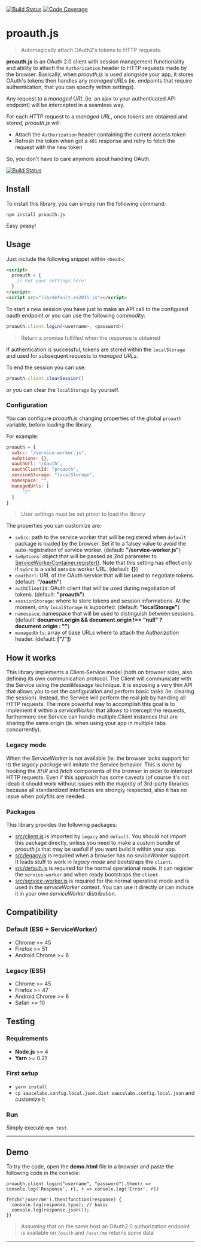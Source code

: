 [![Build Status](https://img.shields.io/travis/fabbricadigitale/proauth.js.svg?style=flat-square)](https://travis-ci.org/fabbricadigitale/proauth.js)
[![Code Coverage](https://img.shields.io/codecov/c/github/fabbricadigitale/proauth.js.svg?style=flat-square)](https://codecov.io/gh/fabbricadigitale/proauth.js)

proauth.js
==========

> Automagically attach OAuth2's tokens to HTTP requests.

**proauth.js** is an OAuth 2.0 client with session management functionality and ability to attach the `Authorization` header to HTTP requests made by the browser.
Basically, when *proauth.js* is used alongside your app, it stores OAuth's tokens then handles any *managed URL*s
(ie. endpoints that require authentication, that you can specify within settings).

Any request to a *managed URL* (ie. an ajax to your authenticated API endpoint) will be intercepted in a seamless way.

For each HTTP request to a *managed URL*, once tokens are obtained and stored, *proauth.js* will:
- Attach the `Authorization` header containing the current access token
- Refresh the token when got a `401` response and retry to fetch the request with the new token

So, you don't have to care anymore about handling OAuth.

[![Build Status](https://saucelabs.com/browser-matrix/proauth.svg)](https://saucelabs.com/u/proauth)

## Install

To install this library, you can simply run the following command:

`npm install proauth.js`

Easy peasy!

## Usage

Just include the following snippet within `<head>`:
```html
<script>
  proauth = {
    // Put your settings here!
  }
</script>
<script src="lib/default.es2015.js"></script>
```

To start a new session you have just to make an API call to the configured oauth endpoint or you can use the following commodity:
```js
proauth.client.login(<username>, <password>)
```
> Return a promise fulfilled when the response is obtained

If authentication is successful, tokens are stored within the `localStorage` and used for subsequent requests to *managed URLs*.

To end the session you can use:
```js
proauth.client.clearSession()
```
or you can clear the `localStorage` by yourself.


### Configuration

You can configure *proauth.js* changing properties of the global `proauth` variable, before loading the library.

For example:
```js
proauth = {
  swSrc: "/service-worker.js",
  swOptions: {},
  oauthUrl: "/oauth",
  oauthClientId: "proauth",
  sessionStorage: "localStorage",
  namespace: "",
  managedUrls: [
      "/"
  ]
}
```
> User settings must be set proior to load the library


The properties you can customize are:
* `swSrc`: path to the service worker that will be registered when `default` package is loaded by the browser. Set it to a falsey value to avoid the auto-registration of service worker. (default: **"/service-worker.js"**)
* `swOptions`: object that will be passed as 2nd parameter to [ServiceWorkerContainer.register()](https://developer.mozilla.org/en-US/docs/Web/API/ServiceWorkerContainer/register). Note that this setting has effect only if `swSrc` is a valid service worker URL. (default: **{}**)
* `oauthUrl`: URL of the OAuth service that will be used to negotiate tokens. (default: **"/oauth"**)
* `authClientId`: OAuth client that will be used during negotiation of tokens. (default: **"proauth"**)
* `sessionStorage`: where to store tokens and session informations. At the moment, only `localStorage` is supported. (default: **"localStorage"**)
* `namespace`: namespace that will be used to distinguish between sessions. (default: **document.origin && document.origin !== "null" ? document.origin : ""**)
* `managedUrls`: array of base URLs where to attach the *Authorization* header. (default: **["/"]**)


## How it works

This library implements a Client-Service model (both on browser side), also defining its own communication protocol.
The Client will communicate with the Service using the *postMessage* technique.
It is exposing a very thin API that allows you to set the configuration and perform basic tasks (ie. clearing the session).
Instead, the Service will perform the real job by handling all HTTP requests.
The more powerful way to accomplish this goal is to implement it within a *serviceWorker* that allows to intercept the requests, furthermore one Service can handle multiple Client instances that are sharing the same origin (ie. when using your app in multiple tabs concurrently).

### Legacy mode

When the *ServiceWorker* is not available (ie. the browser lacks support for it) the *legacy package* will imitate the Service behavior. This is done by hooking the *XHR* and *fetch* components of the browser in order to intercept HTTP requests.
Even if this approach has some caveats (of course it's not ideal) it should work without issues with the majority of 3rd-party libraries because all standardized interfaces are strongly respected, also it has no issue when polyfills are needed.

### Packages

This library provides the following packages:

- [src/client.js](./src/client.js) is imported by `legacy` and `default`. You should not import this package directly, unless you need to make a custom bundle of *proauth.js* that may be usefull if you want build it within your app.
- [src/legacy.js](./src/legacy.js) is required when a browser has no *seviceWorker* support. It loads stuff to work in *legacy mode* and bootstraps the `client`.
- [src/default.js](./src/default.js) is required for the normal operational mode. It can register the `service-worker` and when ready bootstraps the `client`.
- [src/service-worker.js](./src/service-worker.js) is required for the normal operatinal mode and is used in the *serviceWorker* context. You can use it directly or can include it in your own *serviceWorker* distribution.

## Compatibility

### Default (ES6 + ServiceWorker)

* Chrome >= 45
* Firefox >= 51
* Android Chrome >= 6

### Legacy (ES5)

* Chrome >= 45
* Firefox >= 47
* Android Chrome >= 6
* Safari >= 10

## Testing

### Requirements

* **Node.js** >= 4
* **Yarn** >= 0.21

### First setup

* `yarn install`
* `cp saucelabs.config.local.json.dist saucelabs.config.local.json` and customize it

### Run

Simply execute `npm test`.

---

## Demo

To try the code, open the **demo.html** file in a browser and paste the following code in the console:

```
proauth.client.login("username", "password").then(r => console.log('Response', r), r => console.log('Error', r))

fetch('/user/me').then(function(response) {
  console.log(response.type); // basic
  console.log(response.json());
})
```

> Assuming that on the same host an OAuth2.0 authorization endpoint is available on `/oauth` and `/user/me` returns some data

---
